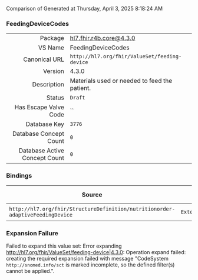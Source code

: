 Comparison of 
Generated at Thursday, April 3, 2025 8:18:24 AM

### FeedingDeviceCodes

|      |     |
| ---: | --- |
| Package | hl7.fhir.r4b.core@4.3.0 |
| VS Name | FeedingDeviceCodes |
| Canonical URL | `http://hl7.org/fhir/ValueSet/feeding-device` |
| Version | 4.3.0 |
| Description | Materials used or needed to feed the patient. |
| Status | `Draft` |
| Has Escape Valve Code | `` |
| Database Key | `3776` |
| Database Concept Count | `0` |
| Database Active Concept Count | `0` |
### Bindings

| Source | Element | Binding | Strength | Element Short |
| ------ | ------- | ------- | -------- | ------------- |
| `http://hl7.org/fhir/StructureDefinition/nutritionorder-adaptiveFeedingDevice` | `Extension.value[x]` | `http://hl7.org/fhir/ValueSet/feeding-device` | `Example` | Value of extension |

### Expansion Failure

Failed to expand this value set: Error expanding http://hl7.org/fhir/ValueSet/feeding-device|4.3.0: Operation expand failed: creating the required expansion failed with message "CodeSystem `http://snomed.info/sct` is marked incomplete, so the defined filter(s) cannot be applied.".
